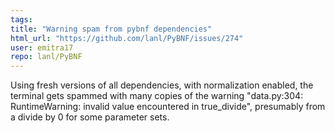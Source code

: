 ```yaml
---
tags: 
title: "Warning spam from pybnf dependencies"
html_url: "https://github.com/lanl/PyBNF/issues/274"
user: emitra17
repo: lanl/PyBNF
---
```


Using fresh versions of all dependencies, with normalization enabled, the terminal gets spammed with many copies of the warning "data.py:304: RuntimeWarning: invalid value encountered in true_divide", presumably from a divide by 0 for some parameter sets. 